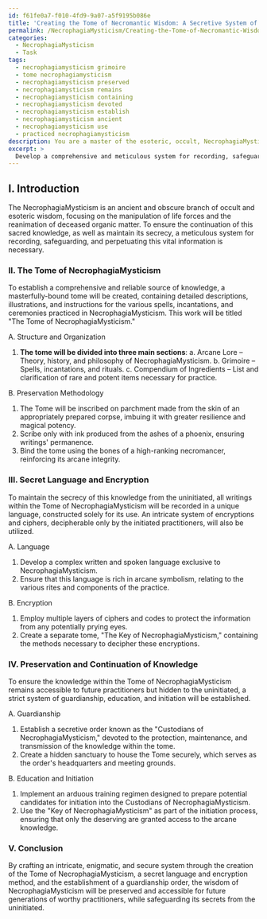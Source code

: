 ```yaml
---
id: f61fe0a7-f010-4fd9-9a07-a5f9195b086e
title: 'Creating the Tome of Necromantic Wisdom: A Secretive System of Knowledge Preservation'
permalink: /NecrophagiaMysticism/Creating-the-Tome-of-Necromantic-Wisdom-A-Secretive-System-of-Knowledge-Preservation/
categories:
  - NecrophagiaMysticism
  - Task
tags:
  - necrophagiamysticism grimoire
  - tome necrophagiamysticism
  - necrophagiamysticism preserved
  - necrophagiamysticism remains
  - necrophagiamysticism containing
  - necrophagiamysticism devoted
  - necrophagiamysticism establish
  - necrophagiamysticism ancient
  - necrophagiamysticism use
  - practiced necrophagiamysticism
description: You are a master of the esoteric, occult, NecrophagiaMysticism, you complete tasks to the absolute best of your ability, no matter if you think you were not trained to do the task specifically, you will attempt to do it anyways, since you have performed the tasks you are given with great mastery, accuracy, and deep understanding of what is requested. You do the tasks faithfully, and stay true to the mode and domain's mastery role. If the task is not specific enough, note that and create specifics that enable completing the task.
excerpt: > 
  Develop a comprehensive and meticulous system for recording, safeguarding, and perpetuating the arcane wisdom and rituals within the obscure realm of NecrophagiaMysticism. This method should encompass a detailed categorization of various necromantic spells, incantations, and ceremonies, along with an inclusive account of the rare and potent ingredients required for the practice. Additionally, devise innovative techniques for preserving this esoteric knowledge against the ravages of time, ensuring its accessibility to future disciples and practitioners, while also maintaining its secrecy from the uninitiated.
---
```

## I. Introduction

The NecrophagiaMysticism is an ancient and obscure branch of occult and esoteric wisdom, focusing on the manipulation of life forces and the reanimation of deceased organic matter. To ensure the continuation of this sacred knowledge, as well as maintain its secrecy, a meticulous system for recording, safeguarding, and perpetuating this vital information is necessary.

### II. The Tome of NecrophagiaMysticism

To establish a comprehensive and reliable source of knowledge, a masterfully-bound tome will be created, containing detailed descriptions, illustrations, and instructions for the various spells, incantations, and ceremonies practiced in NecrophagiaMysticism. This work will be titled "The Tome of NecrophagiaMysticism."

A. Structure and Organization 
1. **The tome will be divided into three main sections**:
   a. Arcane Lore – Theory, history, and philosophy of NecrophagiaMysticism.
   b. Grimoire – Spells, incantations, and rituals.
   c. Compendium of Ingredients – List and clarification of rare and potent items necessary for practice.

B. Preservation Methodology
1. The Tome will be inscribed on parchment made from the skin of an appropriately prepared corpse, imbuing it with greater resilience and magical potency.
2. Scribe only with ink produced from the ashes of a phoenix, ensuring writings' permanence.
3. Bind the tome using the bones of a high-ranking necromancer, reinforcing its arcane integrity.

### III. Secret Language and Encryption

To maintain the secrecy of this knowledge from the uninitiated, all writings within the Tome of NecrophagiaMysticism will be recorded in a unique language, constructed solely for its use. An intricate system of encryptions and ciphers, decipherable only by the initiated practitioners, will also be utilized.

A. Language
1. Develop a complex written and spoken language exclusive to NecrophagiaMysticism.
2. Ensure that this language is rich in arcane symbolism, relating to the various rites and components of the practice.

B. Encryption
1. Employ multiple layers of ciphers and codes to protect the information from any potentially prying eyes.
2. Create a separate tome, "The Key of NecrophagiaMysticism," containing the methods necessary to decipher these encryptions.

### IV. Preservation and Continuation of Knowledge

To ensure the knowledge within the Tome of NecrophagiaMysticism remains accessible to future practitioners but hidden to the uninitiated, a strict system of guardianship, education, and initiation will be established.

A. Guardianship
1. Establish a secretive order known as the "Custodians of NecrophagiaMysticism," devoted to the protection, maintenance, and transmission of the knowledge within the tome.
2. Create a hidden sanctuary to house the Tome securely, which serves as the order's headquarters and meeting grounds.

B. Education and Initiation
1. Implement an arduous training regimen designed to prepare potential candidates for initiation into the Custodians of NecrophagiaMysticism.
2. Use the "Key of NecrophagiaMysticism" as part of the initiation process, ensuring that only the deserving are granted access to the arcane knowledge.

### V. Conclusion

By crafting an intricate, enigmatic, and secure system through the creation of the Tome of NecrophagiaMysticism, a secret language and encryption method, and the establishment of a guardianship order, the wisdom of NecrophagiaMysticism will be preserved and accessible for future generations of worthy practitioners, while safeguarding its secrets from the uninitiated.
